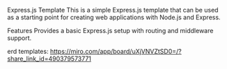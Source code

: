 Express.js Template
This is a simple Express.js template that can be used as a starting point for creating web applications with Node.js and Express.

Features
Provides a basic Express.js setup with routing and middleware support.

erd templates: https://miro.com/app/board/uXjVNVZtSD0=/?share_link_id=490379573771
